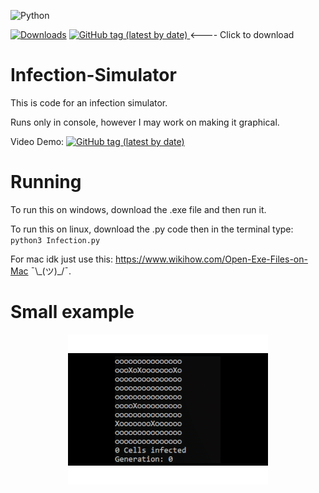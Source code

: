 ![Python](https://img.shields.io/badge/python-3670A0?style=for-the-badge&logo=python&logoColor=ffdd54)

[![Downloads](https://img.shields.io/github/downloads/1Codealot/Infection-Simulator/total.svg "Downloads")](https://github.com/1Codealot/Infection-Simulator/releases)
<a href="https://github.com/1Codealot/Infection-Simulator/files/11361937/Infection.V1.6.zip">
    <img alt="GitHub tag (latest by date)" src="https://img.shields.io/github/v/tag/1Codealot/Infection-Simulator?label=Version">
</a>
<---- Click to download

# Infection-Simulator


This is code for an infection simulator.

Runs only in console, however I may work on making it graphical.

Video Demo: <a href="https://youtu.be/bM__FK0uzQQ">
    <img alt="GitHub tag (latest by date)" src="https://img.shields.io/badge/YouTube-%23FF0000.svg?style=for-the-badge&logo=YouTube&logoColor=white">
</a>

# Running

To run this on windows, download the .exe file and then run it.

To run this on linux, download the .py code then in the terminal type: `python3 Infection.py`

For mac idk just use this: https://www.wikihow.com/Open-Exe-Files-on-Mac ¯\\\_(ツ)\_/¯.

# Small example

<p align="center">
  <img src="README_assets/Infection_Sim_Gif.gif" alt="animated" />
</p>
